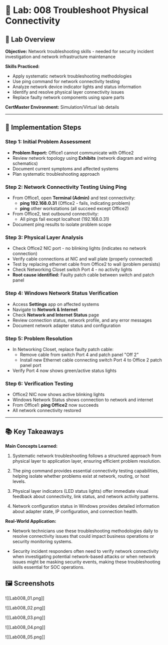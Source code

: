 # 🧪 Lab: 008 Troubleshoot Physical Connectivity
## 🎯 Lab Overview

**Objective:** Network troubleshooting skills - needed for security incident investigation and network infrastructure maintenance

**Skills Practiced:**
- Apply systematic network troubleshooting methodologies
- Use ping command for network connectivity testing
- Analyze network device indicator lights and status information
- Identify and resolve physical layer connectivity issues
- Replace faulty network components using spare parts

**CertMaster Environment:** Simulation/Virtual lab details

---
## 📝 Implementation Steps
### Step 1: Initial Problem Assessment
- **Problem Report:** Office1 cannot communicate with Office2
- Review network topology using **Exhibits** (network diagram and wiring schematics)
- Document current symptoms and affected systems
- Plan systematic troubleshooting approach

### Step 2: Network Connectivity Testing Using Ping
- From Office1, open **Terminal (Admin)** and test connectivity:
  - **ping 192.168.0.31** (Office2 - fails, indicating problem)
  - **ping** other workstations (all succeed except Office2)
- From Office2, test outbound connectivity:
  - All pings fail except localhost (192.168.0.31)
- Document ping results to isolate problem scope

### Step 3: Physical Layer Analysis
- Check Office2 NIC port - no blinking lights (indicates no network connection)
- Verify cable connections at NIC and wall plate (properly connected)
- Test by replacing ethernet cable from Office2 to wall (problem persists)
- Check Networking Closet switch Port 4 - no activity lights
- **Root cause identified:** Faulty patch cable between switch and patch panel

### Step 4: Windows Network Status Verification
- Access **Settings** app on affected systems
- Navigate to **Network & Internet**
- Check **Network and Internet Status** page
- Review connection status, network profile, and any error messages
- Document network adapter status and configuration

### Step 5: Problem Resolution
- In Networking Closet, replace faulty patch cable:
  - Remove cable from switch Port 4 and patch panel "Off 2"
  - Install new Ethernet cable connecting switch Port 4 to Office 2 patch panel port
- Verify Port 4 now shows green/active status lights

### Step 6: Verification Testing
- Office2 NIC now shows active blinking lights
- Windows Network Status shows connection to network and internet
- From Office1: **ping Office2** now succeeds
- All network connectivity restored

---
## 📚 Key Takeaways

**Main Concepts Learned:**
1. Systematic network troubleshooting follows a structured approach from physical layer to application layer, ensuring efficient problem resolution.
    
2. The ping command provides essential connectivity testing capabilities, helping isolate whether problems exist at network, routing, or host levels.
    
3. Physical layer indicators (LED status lights) offer immediate visual feedback about connectivity, link status, and network activity patterns.
    
4. Network configuration status in Windows provides detailed information about adapter state, IP configuration, and connection health.
    
**Real-World Application:**
- Network technicians use these troubleshooting methodologies daily to resolve connectivity issues that could impact business operations or security monitoring systems.
    
- Security incident responders often need to verify network connectivity when investigating potential network-based attacks or when network issues might be masking security events, making these troubleshooting skills essential for SOC operations.

## 🖼️ Screenshots

![[Lab008_01.png]]

![[Lab008_02.png]]

![[Lab008_03.png]]

![[Lab008_04.png]]

![[Lab008_05.png]]